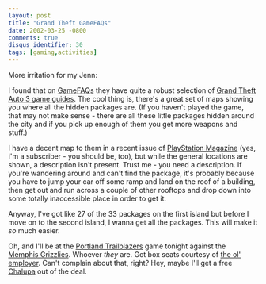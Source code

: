 ```yaml
---
layout: post
title: "Grand Theft GameFAQs"
date: 2002-03-25 -0800
comments: true
disqus_identifier: 30
tags: [gaming,activities]
---
```

More irritation for my Jenn:

 I found that on [GameFAQs](http://www.gamefaqs.com) they have quite a
robust selection of [Grand Theft Auto 3 game
guides](http://www.gamefaqs.com/console/ps2/game/31127.html). The cool
thing is, there's a great set of maps showing you where all the hidden
packages are. (If you haven't played the game, that may not make sense -
there are all these little packages hidden around the city and if you
pick up enough of them you get more weapons and stuff.)

 I have a decent map to them in a recent issue of [PlayStation
Magazine](http://www.gamers.com/opm/) (yes, I'm a subscriber - you
should be, too), but while the general locations are shown, a
description isn't present. Trust me - you need a description. If you're
wandering around and can't find the package, it's probably because you
have to jump your car off some ramp and land on the roof of a building,
then get out and run across a couple of other rooftops and drop down
into some totally inaccessible place in order to get it.

 Anyway, I've got like 27 of the 33 packages on the first island but
before I move on to the second island, I wanna get all the packages.
This will make it *so* much easier.

 Oh, and I'll be at the [Portland
Trailblazers](http://www.nba.com/blazers/) game tonight against the
[Memphis Grizzlies](http://www.nba.com/grizzlies/). Whoever *they* are.
Got box seats courtesy of [the ol' employer](http://www.corillian.com).
Can't complain about that, right? Hey, maybe I'll get a free
[Chalupa](http://www.tacobell.com/) out of the deal.
